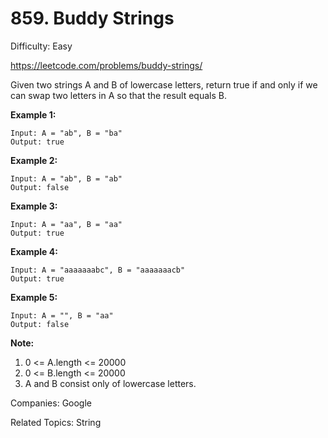 # 859. Buddy Strings

Difficulty: Easy

https://leetcode.com/problems/buddy-strings/

Given two strings A and B of lowercase letters, return true if and only if we can swap two letters in A so that the result equals B.

**Example 1:**
```
Input: A = "ab", B = "ba"
Output: true
```
**Example 2:**
```
Input: A = "ab", B = "ab"
Output: false
```
**Example 3:**
```
Input: A = "aa", B = "aa"
Output: true
```
**Example 4:**
```
Input: A = "aaaaaaabc", B = "aaaaaaacb"
Output: true
```
**Example 5:**
```
Input: A = "", B = "aa"
Output: false
``` 

**Note:**

1. 0 <= A.length <= 20000
2. 0 <= B.length <= 20000
3. A and B consist only of lowercase letters.

Companies: Google

Related Topics: String
